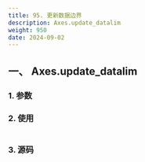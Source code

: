```yaml
---
title: 95. 更新数据边界
description: Axes.update_datalim
weight: 950
date: 2024-09-02
---
```

<style>
th, td {
  border: 1px solid rgb(190, 190, 190);
}
</style>


## 一、 Axes.update_datalim


### 1. 参数




### 2. 使用



```python


```


### 3. 源码
```python

```




